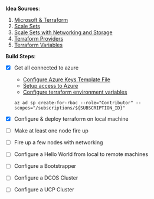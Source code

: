 **Idea Sources**:
1. [Microsoft & Terraform](https://docs.microsoft.com/en-us/azure/terraform/)
1. [Scale Sets](https://docs.microsoft.com/en-us/azure/virtual-machine-scale-sets/overview)
1. [Scale Sets with Networking and Storage](https://docs.microsoft.com/en-us/azure/terraform/terraform-create-vm-scaleset-network-disks-hcl)
1. [Terraform Providers](https://github.com/terraform-providers)
1. [Terraform Variables](https://www.terraform.io/docs/configuration/variables.html)


**Build Steps**:
- [x] Get all connected to azure
  - [Configure Azure Keys Template File](https://github.com/bernadinm/terraform-dcos/blob/master/azure/README.md#configure-your-azure-id-keys)
  - [Setup access to Azure](https://docs.microsoft.com/en-us/azure/virtual-machines/linux/terraform-install-configure#set-up-terraform-access-to-azure)
  - [Configure terraform environment variables](https://docs.microsoft.com/en-us/azure/virtual-machines/linux/terraform-install-configure#configure-terraform-environment-variables)

  `az ad sp create-for-rbac --role="Contributor" --scopes="/subscriptions/${SUBSCRIPTION_ID}"`
- [x] Configure & deploy terraform on local machine
- [ ] Make at least one node fire up
- [ ] Fire up a few nodes with networking
- [ ] Configure a Hello World from local to remote machines
- [ ] Configure a Bootstrapper
- [ ] Configure a DCOS Cluster
- [ ] Configure a UCP Cluster
